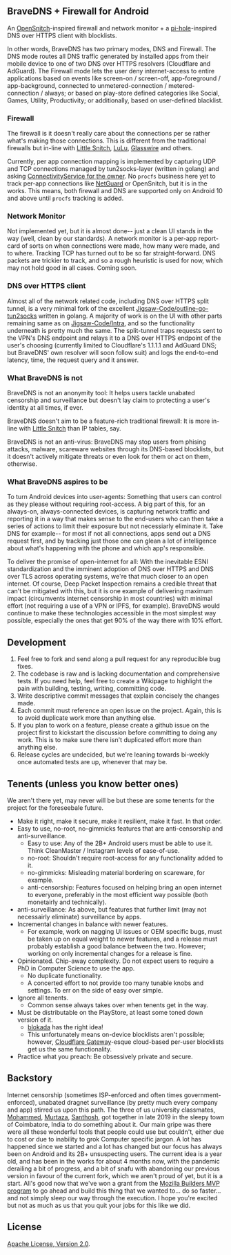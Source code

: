 ## BraveDNS + Firewall for Android

An [OpenSnitch](https://github.com/evilsocket/opensnitch)-inspired firewall and network monitor + a [pi-hole](https://github.com/pi-hole/pi-hole)-inspired DNS over HTTPS client with blocklists.

In other words, BraveDNS has two primary modes, DNS and Firewall. The DNS mode routes all DNS traffic generated by installed apps from their mobile device to one of two DNS over HTTPS resolvers (Cloudflare and AdGuard). The Firewall mode lets the user deny internet-access to entire applications based on events like screen-on / screen-off, app-foreground / app-background, connected to unmetered-connection / metered-connection / always; or based on play-store defined categories like Social, Games, Utility, Productivity; or additionally, based on user-defined blacklist.

### Firewall

The firewall is it doesn't really care about the connections per se rather what's making those connections. This is different from the traditional firewalls but in-line with [Little Snitch](https://www.obdev.at/products/littlesnitch/index.html), [LuLu](https://objective-see.com/products/lulu.html), [Glasswire](https://glasswire.com/) and others.

Currently, per app connection mapping is implemented by capturing UDP and TCP connections managed by tun2socks-layer (written in golang) and asking [ConnectivityService for the owner](https://developer.android.com/about/versions/10/privacy/changes#proc-net-filesystem). No `procfs` business here yet to track per-app connections like [NetGuard](https://github.com/M66B/NetGuard/) or OpenSnitch, but it is in the works. This means, both firewall and DNS are supported only on Android 10 and above until `procfs` tracking is added.

### Network Monitor

Not implemented yet, but it is almost done-- just a clean UI stands in the way (well, clean by our standards). A network monitor is a per-app report-card of sorts on when connections were made, how many were made, and to where. Tracking TCP has turned out to be so far straight-forward. DNS packets are trickier to track, and so a rough heuristic is used for now, which may not hold good in all cases. Coming soon.

### DNS over HTTPS client

Almost all of the network related code, including DNS over HTTPS split tunnel, is a very minimal fork of the excellent [Jigsaw-Code/outline-go-tun2socks](https://github.com/Jigsaw-Code/outline-go-tun2socks) written in golang. A majority of work is on the UI with other parts remaining same as on [Jigsaw-Code/Intra](https://github.com/Jigsaw-Code/Intra/), and so the functionality underneath is pretty much the same. The split-tunnel traps requests sent to the VPN's DNS endpoint and relays it to a DNS over HTTPS endpoint of the user's choosing (currently limited to Cloudflare's 1.1.1.1 and AdGuard DNS; but BraveDNS' own resolver will soon follow suit) and logs the end-to-end latency, time, the request query and it answer.

### What BraveDNS is not

BraveDNS is not an anonymity tool: It helps users tackle unabated censorship and surveillance but doesn't lay claim to protecting a user's identity at all times, if ever.

BraveDNS doesn't aim to be a feature-rich traditional firewall: It is more in-line with [Little Snitch](https://www.obdev.at/products/littlesnitch/index.html) than IP tables, say.

BraveDNS is not an anti-virus: BraveDNS may stop users from phising attacks, malware, scareware websites through its DNS-based blocklists, but it doesn't actively mitigate threats or even look for them or act on them, otherwise.

### What BraveDNS aspires to be

To turn Android devices into user-agents: Something that users can control as they please without requiring root-access. A big part of this, for an always-on, always-connected devices, is capturing network traffic and reporting it in a way that makes sense to the end-users who can then take a series of actions to limit their exposure but not necessiarly eliminate it. Take DNS for example-- for most if not all connections, apps send out a DNS request first, and by tracking just those one can glean a lot of intelligence about what's happening with the phone and which app's responsible.

To deliver the promise of open-internet for all: With the inevitable ESNI standardization and the imminent adoption of DNS over HTTPS and DNS over TLS across operating systems, we're that much closer to an open internet. Of course, Deep Packet Inspection remains a credible threat that can't be mitigated with this, but it is one example of delivering maximum impact (circumvents internet censorship in most countries) with minimal effort (not requiring a use of a VPN or IPFS, for example). BraveDNS would continue to make these technologies accessible in the most simplest way possible, especially the ones that get 90% of the way there with 10% effort.

## Development
1. Feel free to fork and send along a pull request for any reproducible bug fixes.
  1. The codebase is raw and is lacking documentation and comprehensive tests. If you need help, feel free to create a Wikipage to highlight the pain with building, testing, writing, committing code.
  2. Write descriptive commit messages that explain concisely the changes made. 
  3. Each commit must reference an open issue on the project. Again, this is to avoid duplicate work more than anything else.
2. If you plan to work on a feature, please create a github issue on the project first to kickstart the discussion before committing to doing any work. This is to make sure there isn't duplicated effort more than anything else.
3. Release cycles are undecided, but we're leaning towards bi-weekly once automated tests are up, whenever that may be.

## Tenents (unless you know better ones)
We aren't there yet, may never will be but these are some tenents for the project for the foreseebale future.

- Make it right, make it secure, make it resilient, make it fast. In that order.
- Easy to use, no-root, no-gimmicks features that are anti-censorship and anti-surveillance.
  - Easy to use: Any of the 2B+ Android users must be able to use it. Think CleanMaster / Instagram levels of ease-of-use. 
  - no-root: Shouldn't require root-access for any functionality added to it.
  - no-gimmicks: Misleading material bordering on scareware, for example.
  - anti-censorship: Features focused on helping bring an open internet to everyone, preferably in the most efficient way possible (both monetairly and technically).
 - anti-surveillance: As above, but features that further limit (may not necessairly eliminate) surveillance by apps.
- Incremental changes in balance with newer features.
  - For example, work on nagging UI issues or OEM specific bugs, must be taken up on equal weight to newer features, and a release must probably establish a good balance between the two. However; working on only incremental changes for a release is fine.
- Opinionated. Chip-away complexity. Do not expect users to require a PhD in Computer Science to use the app.
  - No duplicate functionality.
  - A concerted effort to not provide too many tunable knobs and settings. To err on the side of easy over simple.
- Ignore all tenents.
  - Common sense always takes over when tenents get in the way.
- Must be distributable on the PlayStore, at least some toned down version of it. 
  - [blokada](https://github.com/blokadaorg/blokada) has the right idea!
  - This unfortunately means on-device blocklists aren't possible; however, [Cloudflare Gateway](https://www.cloudflare.com/teams-gateway/)-esque cloud-based per-user blocklists get us the same functionality.
- Practice what you preach: Be obsessively private and secure.

## Backstory
Internet censorship (sometimes ISP-enforced and often times government-enforced), unabated dragnet surveillance (by pretty much every company and app) stirred us upon this path. The three of us university classmates, [Mohammed](https://www.linkedin.com/in/hussain-mohammed-2525a626/), [Murtaza](https://www.linkedin.com/in/murtaza-aliakbar/), [Santhosh](https://www.linkedin.com/in/santhosh-ponnusamy-2b781244/), got together in late 2019 in the sleepy town of Coimbatore, India to do something about it. Our main gripe was there were all these wonderful tools that people could use but couldn't, either due to cost or due to inability to grok Computer specific jargon. A lot has happened since we started and a lot has changed but our focus has always been on Android and its 2B+ unsuspecting users. The current idea is a year old, and has been in the works for about 4 months now, with the pandemic derailing a bit of progress, and a bit of snafu with abandoning our previous version in favour of the current fork, which we aren't proud of yet, but it is a start. All's good now that we've won a grant from the [Mozilla Builders MVP program](https://builders.mozilla.community/) to go ahead and build this thing that we wanted to... do so faster... and not simply sleep our way through the execution. I hope you're excited but not as much as us that you quit your jobs for this like we did.

## License

[Apache License, Version 2.0](https://www.apache.org/licenses/LICENSE-2.0).
